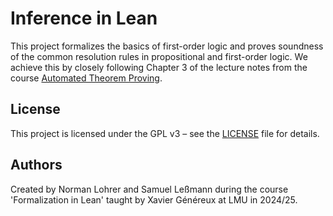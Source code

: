 # Inference in Lean
This project formalizes the basics of first-order logic and proves soundness of the common resolution rules in propositional and first-order logic.
We achieve this by closely following Chapter 3 of the lecture notes from the course [Automated Theorem Proving](https://www.tcs.ifi.lmu.de/lehre/ws-2024-25/atp_de.html).

## License
This project is licensed under the GPL v3 – see the [LICENSE](LICENSE) file for details.

## Authors
Created by Norman Lohrer and Samuel Leßmann during the course 'Formalization in Lean' taught by Xavier Généreux at LMU in 2024/25.
